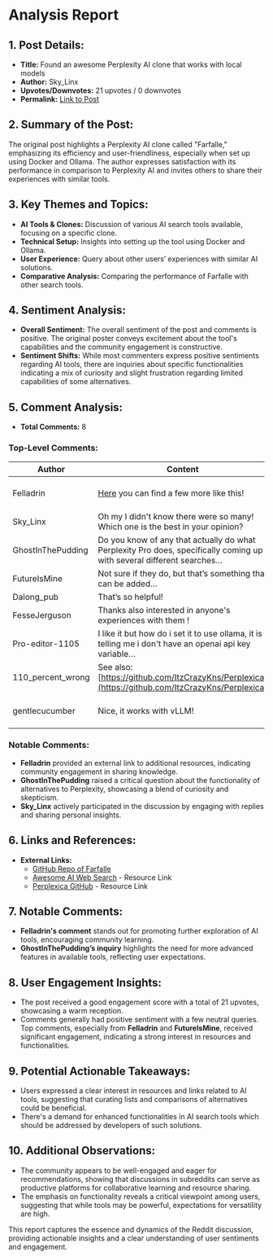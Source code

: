 # Analysis Report

## 1. Post Details:
- **Title:** Found an awesome Perplexity AI clone that works with local models
- **Author:** Sky_Linx
- **Upvotes/Downvotes:** 21 upvotes / 0 downvotes
- **Permalink:** [Link to Post](https://www.reddit.com/r/LocalLLaMA/comments/1hgp1cb/found_an_awesome_perplexity_ai_clone_that_works/)

## 2. Summary of the Post:
The original post highlights a Perplexity AI clone called "Farfalle," emphasizing its efficiency and user-friendliness, especially when set up using Docker and Ollama. The author expresses satisfaction with its performance in comparison to Perplexity AI and invites others to share their experiences with similar tools.

## 3. Key Themes and Topics:
- **AI Tools & Clones:** Discussion of various AI search tools available, focusing on a specific clone.
- **Technical Setup:** Insights into setting up the tool using Docker and Ollama.
- **User Experience:** Query about other users’ experiences with similar AI solutions.
- **Comparative Analysis:** Comparing the performance of Farfalle with other search tools.

## 4. Sentiment Analysis:
- **Overall Sentiment:** The overall sentiment of the post and comments is positive. The original poster conveys excitement about the tool's capabilities and the community engagement is constructive.
- **Sentiment Shifts:** While most commenters express positive sentiments regarding AI tools, there are inquiries about specific functionalities indicating a mix of curiosity and slight frustration regarding limited capabilities of some alternatives.

## 5. Comment Analysis:
- **Total Comments:** 8

### Top-Level Comments:

| Author              | Content                                                                                                                                                                               | Upvotes/Downvotes | Sentiment | Replies                                                                                                   |
|---------------------|---------------------------------------------------------------------------------------------------------------------------------------------------------------------------------------|-------------------|-----------|-----------------------------------------------------------------------------------------------------------|
| Felladrin           | [Here](https://felladrin.github.io/awesome-ai-web-search) you can find a few more like this!                                                                                       | 10 / 0            | Positive  | 1 (Response from Sky_Linx)                                                                                 |
| Sky_Linx            | Oh my I didn't know there were so many! Which one is the best in your opinion?                                                                                                      | 4 / 0             | Positive  | None                                                                                                      |
| GhostInThePudding   | Do you know of any that actually do what Perplexity Pro does, specifically coming up with several different searches…                                                                   | 3 / 0             | Neutral   | 1 (Response from FutureIsMine)                                                                             |
| FutureIsMine        | Not sure if they do, but that’s something that can be added…                                                                                                                        | 3 / 0             | Positive  | None                                                                                                      |
| Dalong_pub          | That’s so helpful!                                                                                                                                                                   | 1 / 0             | Positive  | None                                                                                                      |
| FesseJerguson       | Thanks also interested in anyone's experiences with them !                                                                                                                         | 1 / 0             | Positive  | None                                                                                                      |
| Pro-editor-1105     | I like it but how do i set it to use ollama, it is telling me i don't have an openai api key variable…                                                                               | 2 / 0             | Neutral   | 1 (Response from S1A)                                                                                     |
| 110_percent_wrong    | See also: [https://github.com/ItzCrazyKns/Perplexica](https://github.com/ItzCrazyKns/Perplexica)                                                                                  | 2 / 0             | Neutral   | 1 (Response from Sky_Linx)                                                                                 |
| gentlecucumber      | Nice, it works with vLLM!                                                                                                                                                           | 2 / 0             | Positive  | 1 (Response from Sky_Linx)                                                                                 |

### Notable Comments:
- **Felladrin** provided an external link to additional resources, indicating community engagement in sharing knowledge.
- **GhostInThePudding** raised a critical question about the functionality of alternatives to Perplexity, showcasing a blend of curiosity and skepticism.
- **Sky_Linx** actively participated in the discussion by engaging with replies and sharing personal insights.

## 6. Links and References:
- **External Links:**
  - [GitHub Repo of Farfalle](https://github.com/rashadphz/farfalle)
  - [Awesome AI Web Search](https://felladrin.github.io/awesome-ai-web-search) - Resource Link
  - [Perplexica GitHub](https://github.com/ItzCrazyKns/Perplexica) - Resource Link

## 7. Notable Comments:
- **Felladrin's comment** stands out for promoting further exploration of AI tools, encouraging community learning.
- **GhostInThePudding’s inquiry** highlights the need for more advanced features in available tools, reflecting user expectations.

## 8. User Engagement Insights:
- The post received a good engagement score with a total of 21 upvotes, showcasing a warm reception.
- Comments generally had positive sentiment with a few neutral queries. Top comments, especially from **Felladrin** and **FutureIsMine**, received significant engagement, indicating a strong interest in resources and functionalities.

## 9. Potential Actionable Takeaways:
- Users expressed a clear interest in resources and links related to AI tools, suggesting that curating lists and comparisons of alternatives could be beneficial.
- There's a demand for enhanced functionalities in AI search tools which should be addressed by developers of such solutions.

## 10. Additional Observations:
- The community appears to be well-engaged and eager for recommendations, showing that discussions in subreddits can serve as productive platforms for collaborative learning and resource sharing.
- The emphasis on functionality reveals a critical viewpoint among users, suggesting that while tools may be powerful, expectations for versatility are high.

This report captures the essence and dynamics of the Reddit discussion, providing actionable insights and a clear understanding of user sentiments and engagement.